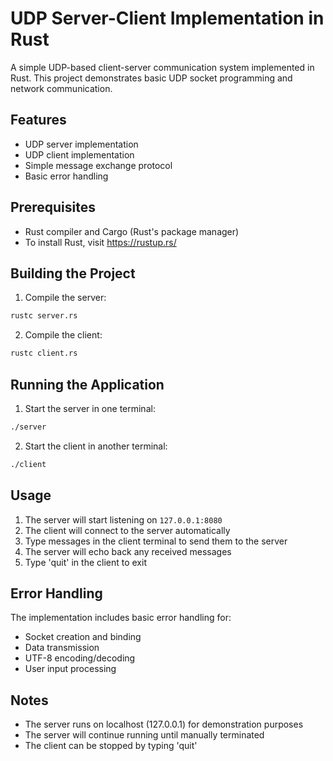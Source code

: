 # UDP Server-Client Implementation in Rust

A simple UDP-based client-server communication system implemented in Rust. This project demonstrates basic UDP socket programming and network communication.

## Features

- UDP server implementation
- UDP client implementation
- Simple message exchange protocol
- Basic error handling

## Prerequisites

- Rust compiler and Cargo (Rust's package manager)
- To install Rust, visit https://rustup.rs/

## Building the Project

1. Compile the server:
```bash
rustc server.rs
```

2. Compile the client:
```bash
rustc client.rs
```

## Running the Application

1. Start the server in one terminal:
```bash
./server
```

2. Start the client in another terminal:
```bash
./client
```

## Usage

1. The server will start listening on `127.0.0.1:8080`
2. The client will connect to the server automatically
3. Type messages in the client terminal to send them to the server
4. The server will echo back any received messages
5. Type 'quit' in the client to exit

## Error Handling

The implementation includes basic error handling for:
- Socket creation and binding
- Data transmission
- UTF-8 encoding/decoding
- User input processing

## Notes

- The server runs on localhost (127.0.0.1) for demonstration purposes
- The server will continue running until manually terminated
- The client can be stopped by typing 'quit' 